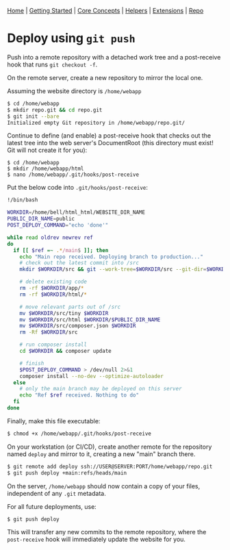 [Home](../readme.md) | [Getting Started](../getting-started) | [Core Concepts](../core-concepts) | [Helpers](../helpers) | [Extensions](../extensions) | [Repo](https://github.com/ranaroussi/tiny)


# Deploy using `git push`

Push into a remote repository with a detached work tree and a post-receive hook that runs `git checkout -f`.

On the remote server, create a new repository to mirror the local one.

Assuming the website directory is `/home/webapp`

```bash
$ cd /home/webapp
$ mkdir repo.git && cd repo.git
$ git init --bare
Initialized empty Git repository in /home/webapp/repo.git/
```

Continue to define (and enable) a post-receive hook that checks out the latest tree into the web server's DocumentRoot (this directory must exist! Git will not create it for you):

```
$ cd /home/webapp
$ mkdir /home/webapp/html
$ nano /home/webapp/.git/hooks/post-receive
```

Put the below code into `.git/hooks/post-receive`:

```bash
!/bin/bash

WORKDIR=/home/bell/html_html/WEBSITE_DIR_NAME
PUBLIC_DIR_NAME=public
POST_DEPLOY_COMMAND="echo 'done'"

while read oldrev newrev ref
do
  if [[ $ref =~ .*/main$ ]]; then
    echo "Main repo received. Deploying branch to production..."
    # check out the latest commit into /src
    mkdir $WORKDIR/src && git --work-tree=$WORKDIR/src --git-dir=$WORKDIR/repo.git checkout main -f

    # delete existing code
    rm -rf $WORKDIR/app/*
    rm -rf $WORKDIR/html/*

    # move relevant parts out of /src
    mv $WORKDIR/src/tiny $WORKDIR
    mv $WORKDIR/src/html $WORKDIR/$PUBLIC_DIR_NAME
    mv $WORKDIR/src/composer.json $WORKDIR
    rm -Rf $WORKDIR/src

    # run composer install
    cd $WORKDIR && composer update

    # finish
    $POST_DEPLOY_COMMAND > /dev/null 2>&1
    composer install --no-dev --optimize-autoloader
  else
    # only the main branch may be deployed on this server
    echo "Ref $ref received. Nothing to do"
  fi
done
```

Finally, make this file executable:

```bash
$ chmod +x /home/webapp/.git/hooks/post-receive
```

On your workstation (or CI/CD), create another remote for the repository named `deploy` and mirror to it, creating a new "main" branch there.

```bash
$ git remote add deploy ssh://USER@SERVER:PORT/home/webapp/repo.git
$ git push deploy +main:refs/heads/main
```

On the server, `/home/webapp` should now contain a copy of your files, independent of any `.git` metadata.

For all future deployments, use:

```bash
$ git push deploy
```

This will transfer any new commits to the remote repository, where the `post-receive` hook will immediately update the website for you.
